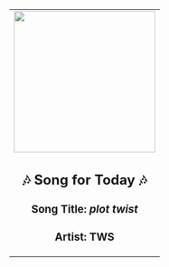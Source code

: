 <!-- Start random song -->
  <div align="center">
   <table>
    <tr>
     <td>
      <div align="center">
       <div>
        <a href="https://open.spotify.com/track/0aZG8KWrpRnsGL0loUkfSj" id="link" target="_blank">
         <img src="https://i.scdn.co/image/ab67616d0000b2739aaa57e6ba6ea9060e087ce7" style="width: 250px;"/>
        </a>
       </div>
       <div style="text-align: center;">
        <h2>
         🎶 Song for Today 🎶
        </h2>
        <h3>
         Song Title:
         <em id="title">
          plot twist
         </em>
        </h3>
        <h3>
         Artist:
         <span id="artist">
          TWS
         </span>
        </h3>
       </div>
      </div>
     </td>
    </tr>
   </table>
  </div>
<!-- End random song -->